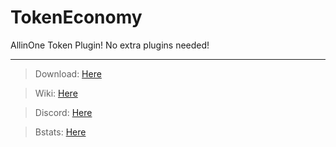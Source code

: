 # TokenEconomy
AllinOne Token Plugin! No extra plugins needed!

***

> Download: [Here](https://www.spigotmc.org/resources/tokeneconomy-1-8-1-19-vault-support.101972/)

> Wiki: [Here](https://github.com/NoScapeDev/TokenEconomy/wiki)

> Discord: [Here](https://discord.gg/AnPwty8asP)

> Bstats: [Here](https://bstats.org/plugin/bukkit/TokenEconomy/15240)
